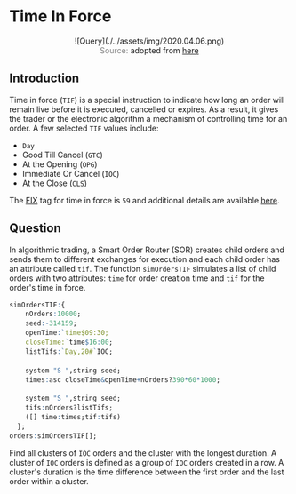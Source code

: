 # Time In Force

<span style="display:block;text-align:center">
![Query](./../assets/img/2020.04.06.png)
</span>
<span style="display:block;text-align:center"><font color="grey">Source: </font>adopted from <a href="https://i0.wp.com/ninjatrader.com/blog/wp-content/uploads/2019/10/time-in-force-hero.png">here</a></span>


## Introduction
Time in force (``TIF``) is a special instruction to indicate how long an order will remain live before it is executed, cancelled or expires. As a result, it gives the trader or the electronic algorithm a mechanism of controlling time for an order. A few selected ``TIF`` values include:

- ``Day``
- Good Till Cancel (``GTC``)
- At the Opening (``OPG``)
- Immediate Or Cancel (``IOC``)
- At the Close (``CLS``)

The [FIX][FIX] tag for time in force is ``59`` and additional details are available [here][FIXMate].


## Question
In algorithmic trading, a Smart Order Router (SOR) creates child orders and sends them to different exchanges for execution and each child order has an attribute called ``tif``. The function ``simOrdersTIF`` simulates a list of child orders with two attributes: ``time`` for order creation time and ``tif`` for the order's time in force.

```q
simOrdersTIF:{
    nOrders:10000;
    seed:-314159;
    openTime:`time$09:30;
    closeTime:`time$16:00;
    listTifs:`Day,20#`IOC;

    system "S ",string seed;
    times:asc closeTime&openTime+nOrders?390*60*1000;

    system "S ",string seed;
    tifs:nOrders?listTifs;
    ([] time:times;tif:tifs)
  };
orders:simOrdersTIF[];
```

Find all clusters of ``IOC`` orders and the cluster with the longest duration. A cluster of ``IOC`` orders is defined as a group of ``IOC`` orders created in a row. A cluster's duration is the time difference between the first order and the last order within a cluster.

[FIX]: https://en.wikipedia.org/wiki/Financial_Information_eXchange
[FIXMate]: https://fiximate.fixtrading.org/